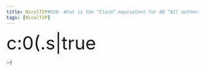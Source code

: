 ```yaml
---
title: NicolTIP#028- What is the “Claim” equivalent for AD “All authenticated users” group?
tags: [NicolTIP]
---
```

<p><font size="7">c:0(.s|true</font></p>  <p><font size="2">:-)</p>
